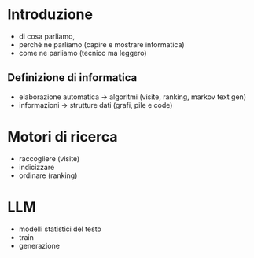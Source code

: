 # Introduzione

- di cosa parliamo,
- perché ne parliamo (capire e mostrare informatica)
- come ne parliamo (tecnico ma leggero)

## Definizione di informatica

- elaborazione automatica -> algoritmi (visite, ranking, markov text gen)
- informazioni -> strutture dati (grafi, pile e code)

# Motori di ricerca

- raccogliere (visite)
- indicizzare
- ordinare (ranking)

# LLM

- modelli statistici del testo
- train 
- generazione

